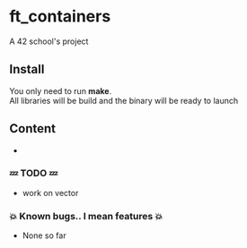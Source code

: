 # ft_containers
A 42 school's project  

## Install  
You only need to run **make**.  
All libraries will be build and the binary will be ready to launch  

## Content
*      

### :zzz: TODO :zzz:  
* work on vector   

### :boom: Known bugs.. I mean features :boom:  
* None so far      

